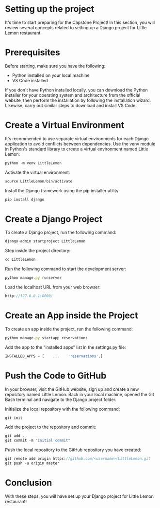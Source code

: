 # Setting up the project

It's time to start preparing for the Capstone Project! In this section, you will review several concepts related to setting up a Django project for Little Lemon restaurant.

# ****Prerequisites****

Before starting, make sure you have the following:

- Python installed on your local machine
- VS Code installed

If you don't have Python installed locally, you can download the Python installer for your operating system and architecture from the official website, then perform the installation by following the installation wizard. Likewise, carry out similar steps to download and install VS Code.

# ****Create a Virtual Environment****

It's recommended to use separate virtual environments for each Django application to avoid conflicts between dependencies. Use the venv module in Python's standard library to create a virtual environment named Little Lemon:

```jsx
python -m venv LittleLemon
```

Activate the virtual environment:

```jsx
source LittleLemon/bin/activate
```

Install the Django framework using the pip installer utility:

```jsx
pip install django
```

# Create a Django Project

To create a Django project, run the following command:

```jsx
django-admin startproject LittleLemon
```

Step inside the project directory:

```jsx
cd LittleLemon
```

Run the following command to start the development server:

```jsx
python manage.py runserver
```

Load the localhost URL from your web browser:

```jsx
http://127.0.0.1:8000/
```

# ****Create an App inside the Project****

To create an app inside the project, run the following command:

```jsx
python manage.py startapp reservations
```

Add the app to the "installed apps" list in the settings.py file:

```jsx
INSTALLED_APPS = [    ...    'reservations',]
```

# ****Push the Code to GitHub****

In your browser, visit the GitHub website, sign up and create a new repository named Little Lemon. Back in your local machine, opened the Git Bash terminal and navigate to the Django project folder.

Initialize the local repository with the following command:

```jsx
git init
```

Add the project to the repository and commit:

```jsx
git add .
git commit -m "Initial commit"
```

Push the local repository to the GitHub repository you have created:

```jsx
git remote add origin https://github.com/<username>/LittleLemon.git
git push -u origin master
```

# Conclusion

With these steps, you will have set up your Django project for Little Lemon restaurant!